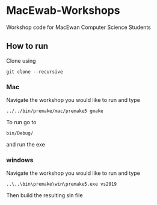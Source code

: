 # MacEwab-Workshops
Workshop code for MacEwan Computer Science Students

## How to run
Clone using 
```
git clone --recursive
```
### Mac
Navigate the workshop you would like to run and type 
```
../../bin/premake/mac/premake5 gmake
```

To run go to
```
bin/Debug/
```
and run the exe

### windows
Navigate the workshop you would like to run and type 
```
..\..\bin\premake\win\premake5.exe vs2019
```

Then build the resulting sln file
